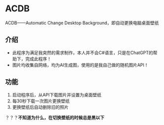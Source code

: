 # ACDB
ACDB——Automatic Change Desktop Background，即自动更换电脑桌面壁纸

## 介绍
+ 此程序为满足我突然的需求制作，本人并不会C#语言，只是在ChatGPT的帮助下，完成此程序！
+ 图片均收集自网络，均为AI生成图，使用的是我自己做的随机图片API！

## 功能
1. 启动程序后，从API下载图片并设置为桌面壁纸
2. 每30秒下载一次图片更换壁纸
3. 更换壁纸后自动删除旧的照片

？？？**不知道为什么，在切换壁纸的时候总是黑以下**